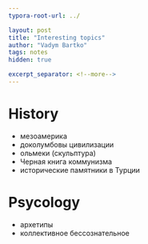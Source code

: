```yaml
---
typora-root-url: ../

layout: post
title: "Interesting topics"
author: "Vadym Bartko"
tags: notes
hidden: true

excerpt_separator: <!--more-->
---
```


<!--more-->


# History
* мезоамерика
* доколумбовы цивилизации
* ольмеки (скульптура)
* Черная книга коммунизма
* исторические памятники в Турции

# Psycology
* архетипы
* коллективное бессознательное
